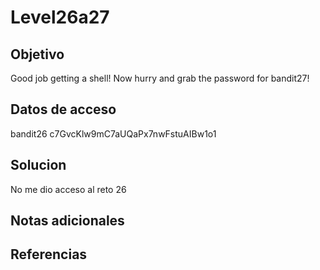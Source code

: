 # Level26a27

## Objetivo
Good job getting a shell! Now hurry and grab the password for bandit27!

## Datos de acceso
bandit26
c7GvcKlw9mC7aUQaPx7nwFstuAIBw1o1

## Solucion
No me dio acceso al reto 26

## Notas adicionales


## Referencias

